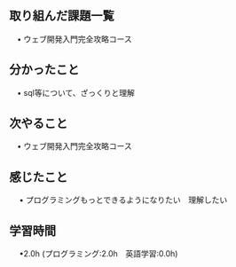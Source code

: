 ## 取り組んだ課題一覧

 　• ウェブ開発入門完全攻略コース

## 分かったこと

 　• sql等について、ざっくりと理解

## 次やること　
           
 　• ウェブ開発入門完全攻略コース

## 感じたこと

　 • プログラミングもっとできるようになりたい　理解したい

## 学習時間

　 •2.0h (プログラミング:2.0h　英語学習:0.0h)